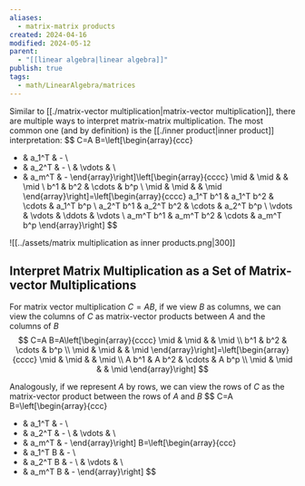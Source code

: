 ```yaml
---
aliases:
  - matrix-matrix products
created: 2024-04-16
modified: 2024-05-12
parent:
  - "[[linear algebra|linear algebra]]"
publish: true
tags:
  - math/LinearAlgebra/matrices
---
```

Similar to [[./matrix-vector multiplication|matrix-vector multiplication]], there are multiple ways to interpret matrix-matrix multiplication. The most common one (and by definition) is the [[./inner product|inner product]] interpretation:
$$
C=A B=\left[\begin{array}{ccc}
- & a_1^T & - \\
- & a_2^T & - \\
& \vdots & \\
- & a_m^T & -
\end{array}\right]\left[\begin{array}{cccc}
\mid & \mid & & \mid \\
b^1 & b^2 & \cdots & b^p \\
\mid & \mid & & \mid
\end{array}\right]=\left[\begin{array}{cccc}
a_1^T b^1 & a_1^T b^2 & \cdots & a_1^T b^p \\
a_2^T b^1 & a_2^T b^2 & \cdots & a_2^T b^p \\
\vdots & \vdots & \ddots & \vdots \\
a_m^T b^1 & a_m^T b^2 & \cdots & a_m^T b^p
\end{array}\right]
$$

![[../assets/matrix multiplication as inner products.png|300]]

## Interpret Matrix Multiplication as a Set of Matrix-vector Multiplications

For matrix vector multiplication $C = AB$, if we view $B$ as columns, we can view the columns of $C$ as matrix-vector products between $A$ and the columns of $B$
$$
C=A B=A\left[\begin{array}{cccc}
\mid & \mid & & \mid \\
b^1 & b^2 & \cdots & b^p \\
\mid & \mid & & \mid
\end{array}\right]=\left[\begin{array}{cccc}
\mid & \mid & & \mid \\
A b^1 & A b^2 & \cdots & A b^p \\
\mid & \mid & & \mid
\end{array}\right]
$$

Analogously, if we represent $A$ by rows, we can view the rows of $C$ as the matrix-vector product between the rows of $A$ and $B$
$$
C=A B=\left[\begin{array}{ccc}
- & a_1^T & - \\
- & a_2^T & - \\
& \vdots & \\
- & a_m^T & -
\end{array}\right] B=\left[\begin{array}{ccc}
- & a_1^T B & - \\
- & a_2^T B & - \\
& \vdots & \\
- & a_m^T B & -
\end{array}\right]
$$